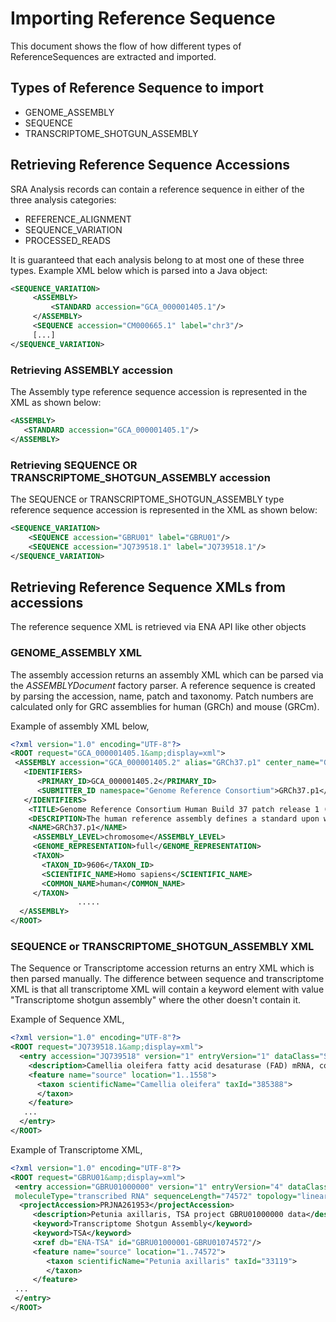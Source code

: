 # Importing Reference Sequence

This document shows the flow of how different types of ReferenceSequences are extracted and imported.

## Types of Reference Sequence to import
   
* GENOME_ASSEMBLY
* SEQUENCE
* TRANSCRIPTOME_SHOTGUN_ASSEMBLY
 
## Retrieving Reference Sequence Accessions

SRA Analysis records can contain a reference sequence in either of the three analysis categories:
* REFERENCE_ALIGNMENT
* SEQUENCE_VARIATION 
* PROCESSED_READS

It is guaranteed that each analysis belong to at most one of these three types.
Example XML below which is parsed into a Java object:
 
```xml
<SEQUENCE_VARIATION>
     <ASSEMBLY>
         <STANDARD accession="GCA_000001405.1"/>
     </ASSEMBLY>
     <SEQUENCE accession="CM000665.1" label="chr3"/>
     [...]
</SEQUENCE_VARIATION>
```

### Retrieving ASSEMBLY accession
The Assembly type reference sequence accession is represented in the XML as shown below:
```xml
<ASSEMBLY>
   <STANDARD accession="GCA_000001405.1"/>
</ASSEMBLY>
```
  
### Retrieving SEQUENCE OR TRANSCRIPTOME_SHOTGUN_ASSEMBLY accession
The SEQUENCE or TRANSCRIPTOME_SHOTGUN_ASSEMBLY type reference sequence accession is represented in the XML as shown below:
```xml
<SEQUENCE_VARIATION>
    <SEQUENCE accession="GBRU01" label="GBRU01"/>
    <SEQUENCE accession="JQ739518.1" label="JQ739518.1"/>
</SEQUENCE_VARIATION>
```
   
## Retrieving Reference Sequence XMLs from accessions
 
The reference sequence XML is retrieved via ENA API like other objects
 
### GENOME_ASSEMBLY XML
The assembly accession returns an assembly XML which can be parsed via the _ASSEMBLYDocument_ factory parser.
A reference sequence is created by parsing the accession, name, patch and taxonomy. 
Patch numbers are calculated only for GRC assemblies for human (GRCh) and mouse (GRCm).

Example of assembly XML below,
```xml
<?xml version="1.0" encoding="UTF-8"?>
<ROOT request="GCA_000001405.1&amp;display=xml">
 <ASSEMBLY accession="GCA_000001405.2" alias="GRCh37.p1" center_name="Genome Reference Consortium">
   <IDENTIFIERS>
      <PRIMARY_ID>GCA_000001405.2</PRIMARY_ID>
      <SUBMITTER_ID namespace="Genome Reference Consortium">GRCh37.p1</SUBMITTER_ID>
   </IDENTIFIERS>
    <TITLE>Genome Reference Consortium Human Build 37 patch release 1 (GRCh37.p1)</TITLE>
    <DESCRIPTION>The human reference assembly defines a standard upon which other whole genome studies are based. Providing the best representation of the human genome is essential for facilitating continued progress in understanding and improving human health. [...]</DESCRIPTION>
    <NAME>GRCh37.p1</NAME>
     <ASSEMBLY_LEVEL>chromosome</ASSEMBLY_LEVEL>
     <GENOME_REPRESENTATION>full</GENOME_REPRESENTATION>
     <TAXON>
       <TAXON_ID>9606</TAXON_ID>
       <SCIENTIFIC_NAME>Homo sapiens</SCIENTIFIC_NAME>
       <COMMON_NAME>human</COMMON_NAME>
     </TAXON>
               .....
  </ASSEMBLY>
</ROOT>
```
   
### SEQUENCE or TRANSCRIPTOME_SHOTGUN_ASSEMBLY XML
The Sequence or Transcriptome accession returns an entry XML which is then parsed manually. The difference between 
sequence and transcriptome XML is that all transcriptome XML will contain a keyword element with 
value "Transcriptome shotgun assembly" where the other doesn't contain it.
 
Example of Sequence XML,
```xml
<?xml version="1.0" encoding="UTF-8"?>
<ROOT request="JQ739518.1&amp;display=xml">
  <entry accession="JQ739518" version="1" entryVersion="1" dataClass="STD" taxonomicDivision="PLN" moleculeType="mRNA" sequenceLength="1558" topology="linear" firstPublic="2012-05-29" firstPublicRelease="112" lastUpdated="2012-05-29" lastUpdatedRelease="112">
    <description>Camellia oleifera fatty acid desaturase (FAD) mRNA, complete cds.</description>
    <feature name="source" location="1..1558">
      <taxon scientificName="Camellia oleifera" taxId="385388">
      </taxon>
    </feature>
   ...
  </entry> 
</ROOT>     		
```

Example of Transcriptome XML,
```xml
<?xml version="1.0" encoding="UTF-8"?>
<ROOT request="GBRU01&amp;display=xml">
 <entry accession="GBRU01000000" version="1" entryVersion="4" dataClass="SET" taxonomicDivision="PLN" 
 moleculeType="transcribed RNA" sequenceLength="74572" topology="linear" firstPublic="2015-10-21" firstPublicRelease="126" lastUpdated="2016-09-16" lastUpdatedRelease="130">
  <projectAccession>PRJNA261953</projectAccession>
   	 <description>Petunia axillaris, TSA project GBRU01000000 data</description>
   	 <keyword>Transcriptome Shotgun Assembly</keyword>
   	 <keyword>TSA</keyword>
   	 <xref db="ENA-TSA" id="GBRU01000001-GBRU01074572"/>
   	 <feature name="source" location="1..74572">
   	    <taxon scientificName="Petunia axillaris" taxId="33119">
   		</taxon>
   	 </feature>
 ...
 </entry> 
</ROOT>     		
```

